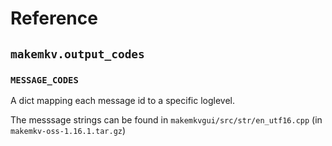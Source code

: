 # Reference

## `makemkv.output_codes`

### `MESSAGE_CODES`

A dict mapping each message id to a specific loglevel.

The messsage strings can be found in `makemkvgui/src/str/en_utf16.cpp`
(in `makemkv-oss-1.16.1.tar.gz`)
